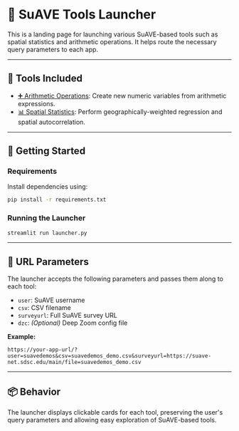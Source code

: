 # 🚀 SuAVE Tools Launcher

This is a landing page for launching various SuAVE-based tools such as spatial statistics and arithmetic operations. It helps route the necessary query parameters to each app.

---

## 🧰 Tools Included

- [➕ Arithmetic Operations](https://your-app-url/arithmetic_operations): Create new numeric variables from arithmetic expressions.
- [📊 Spatial Statistics](https://your-app-url/spatial_statistics): Perform geographically-weighted regression and spatial autocorrelation.

---

## 🚀 Getting Started

### Requirements

Install dependencies using:

```bash
pip install -r requirements.txt
```

### Running the Launcher

```bash
streamlit run launcher.py
```

---

## 🔗 URL Parameters

The launcher accepts the following parameters and passes them along to each tool:

- `user`: SuAVE username
- `csv`: CSV filename
- `surveyurl`: Full SuAVE survey URL
- `dzc`: *(Optional)* Deep Zoom config file

**Example:**

```
https://your-app-url/?user=suavedemos&csv=suavedemos_demo.csv&surveyurl=https://suave-net.sdsc.edu/main/file=suavedemos_demo.csv
```

---

## 📦 Behavior

The launcher displays clickable cards for each tool, preserving the user's query parameters and allowing easy exploration of SuAVE-based tools.
